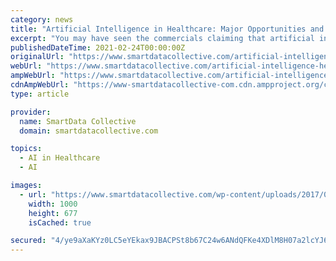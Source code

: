 ```yaml
---
category: news
title: "Artificial Intelligence in Healthcare: Major Opportunities and Challenges"
excerpt: "You may have seen the commercials claiming that artificial intelligence is “the future”, but what exactly are the impacts of artificial intelligence on healthcare? First, in order to delve deep into we should establish a simple understanding of ..."
publishedDateTime: 2021-02-24T00:00:00Z
originalUrl: "https://www.smartdatacollective.com/artificial-intelligence-healthcare-major-opportunities-challenges/"
webUrl: "https://www.smartdatacollective.com/artificial-intelligence-healthcare-major-opportunities-challenges/"
ampWebUrl: "https://www.smartdatacollective.com/artificial-intelligence-healthcare-major-opportunities-challenges/amp/"
cdnAmpWebUrl: "https://www-smartdatacollective-com.cdn.ampproject.org/c/s/www.smartdatacollective.com/artificial-intelligence-healthcare-major-opportunities-challenges/amp/"
type: article

provider:
  name: SmartData Collective
  domain: smartdatacollective.com

topics:
  - AI in Healthcare
  - AI

images:
  - url: "https://www.smartdatacollective.com/wp-content/uploads/2017/06/artificial-intelligence-big-data-1718.jpg"
    width: 1000
    height: 677
    isCached: true

secured: "4/ye9aXaKYz0LC5eYEkax9JBACPSt8b67C24w6ANdQFKe4XDlM8H07a2lcYJ6Q82rOvsmrACaUNfWLdrVp4ar8RW/Y5gGoKibs/bSY9ZLdOXv6T+6ZFW5pvgKMbgKMFqrfxWJVoL4BQS3kmF7aGAEEObis4ulAKXpl48Cc4UkcviRCh436RFy+j14MGGDonFEqOrqBttqAEFb4IMi/mc8z5V8Rysq94IaaFHO3UZ9mhQXTQ4mIVCk9uiW2sBwIX4J2B67yPfaqfvntDM056Z7bUaOvVdrq5UElJSAd5QkW0yufkuN/WxbPZN2taBvuMqatwCXr84IleGrGO9IQrQ/6HXHfU9U16kxrFZgRXiz8s=;cb8gdAs/tRbuP/ArKiXNPg=="
---
```


